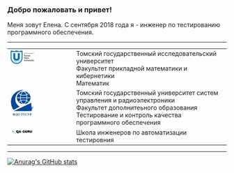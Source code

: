 ### Добро пожаловать и привет!
Меня зовут Елена. С сентября 2018 года я - инженер по тестированию программного обеспечения.

----

<!--
**ElenaSkorobodilova/ElenaSkorobodilova** is a ✨ _special_ ✨ repository because its `README.md` (this file) appears on your GitHub profile.

Here are some ideas to get you started:

- 🔭 I’m currently working on ...
- 🌱 I’m currently learning ...
- 👯 I’m looking to collaborate on ...
- 🤔 I’m looking for help with ...
- 💬 Ask me about ...
- 📫 How to reach me: ...
- 😄 Pronouns: ...
- ⚡ Fun fact: ...
-->

<table width="100%"">
   <tr> 
    <td width="30%" valign="top"><img src="https://github.com/ElenaSkorobodilova/ElenaSkorobodilova/blob/main/TSU.jpg" width=40%></td><td valign="top">Томский государственный исследовательский университет</br>Факультет прикладной математики и кибернетики</br>Математик</td></tr>
    <tr><td width="30%" valign="top"><img src="https://github.com/ElenaSkorobodilova/ElenaSkorobodilova/blob/main/FDO.jpg" width=40%></td><td valign="top">Томский государственный университет систем управления и радиоэлектроники</br>Факультет дополнитеьного образования</br>Тестирование и контроль качества программного обеспечения</td>
    <tr><td width="30%" valign="top"><img src="https://github.com/ElenaSkorobodilova/ElenaSkorobodilova/blob/main/qa-guru.png" width=40%></td><td valign="top">Школа инженеров по автоматизации тестировния</td></tr>
   </tr>
  </table>

----
[![Anurag's GitHub stats](https://github-readme-stats.vercel.app/api?username=ElenaSkorobodilova)](https://github.com/ElenaSkorobodilova/github-readme-stats)
